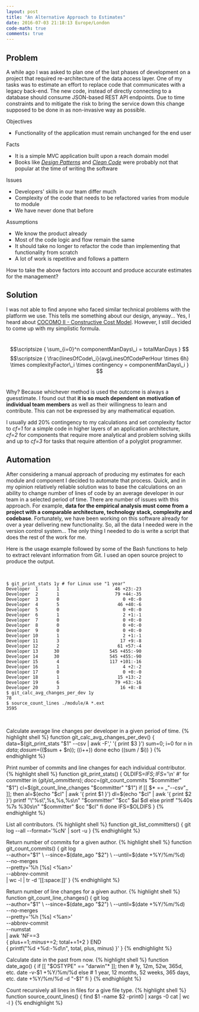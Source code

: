 ```yaml
---
layout: post
title: "An Alternative Approach to Estimates"
date: 2016-07-03 21:18:13 Europe/London
code-math: true
comments: true
---
```


## Problem

A while ago I was asked to plan one of the last phases of development on a project that required re-architecture of the data access layer. One of my tasks was to estimate an effort to replace code that communicates with a legacy back-end. The new code, instead of directly connecting to a database should consume JSON-based REST API endpoints. Due to time constraints and to mitigate the risk to bring the service down this change supposed to be done in as non-invasive way as possible.

Objectives

- Functionality of the application must remain unchanged for the end user

Facts

- It is a simple MVC application built upon a reach domain model
- Books like _[Design Patterns](https://www.amazon.co.uk/Design-patterns-elements-reusable-object-oriented/dp/0201633612)_ and _[Clean Code](https://www.amazon.co.uk/Clean-Code-Handbook-Software-Craftsmanship/dp/0132350882)_ were probably not that popular at the time of writing the software

Issues

- Developers' skills in our team differ much
- Complexity of the code that needs to be refactored varies from module to module
- We have never done that before

Assumptions

- We know the product already
- Most of the code logic and flow remain the same
- It should take no longer to refactor the code than implementing that functionality from scratch
- A lot of work is repetitive and follows a pattern

How to take the above factors into account and produce accurate estimates for the management?

## Solution

I was not able to find anyone who faced similar technical problems with the platform we use. This tells me something about our design, anyway... Yes, I heard about [COCOMO II - Constructive Cost Model](http://csse.usc.edu/tools/COCOMOII.php). However, I still decided to come up with my simplistic formula.

&nbsp;&nbsp;
$$\scriptsize
{
    \sum_{i=0}^n componentManDays\_i = totalManDays
}
$$
$$\scriptsize
{
    \frac{linesOfCode\_i}{avgLinesOfCodePerHour \times 6h} \times complexityFactor\_i \times contingency = componentManDays\_i
}
$$
&nbsp;&nbsp;

Why? Because whichever method is used the outcome is always a guesstimate. I found out that **it is so much dependent on motivation of individual team members** as well as their willingness to learn and contribute. This can not be expressed by any mathematical equation.

I usually add 20% contingency to my calculations and set complexity factor to _cf=1_ for a simple code in higher layers of an application architecture, _cf=2_ for components that require more analytical and problem solving skills and up to _cf=3_ for tasks that require attention of a polyglot programmer.

## Automation

After considering a manual approach of producing my estimates for each module and component I decided to automate that process. Quick, and in my opinion relatively reliable solution was to base the calculations on an ability to change number of lines of code by an average developer in our team in a selected period of time. There are number of issues with this approach. For example, **data for the empirical analysis must come from a project with a comparable architecture, technology stack, complexity and codebase**. Fortunately, we have been working on this software already for over a year delivering new functionality. So, all the data I needed were in the version control system... The only thing I needed to do is write a script that does the rest of the work for me.

Here is the usage example followed by some of the Bash functions to help to extract relevant information from Git. I used an open source project to produce the output.

&nbsp;

```shell
$ git_print_stats 1y # for Linux use "1 year"
Developer  1       1                     46 +23:-23
Developer  2       1                     79 +44:-35
Developer  3       0                        0 +0:-0
Developer  4       5                      46 +40:-6
Developer  5       0                        0 +0:-0
Developer  6       1                        2 +1:-1
Developer  7       0                        0 +0:-0
Developer  8       0                        0 +0:-0
Developer  9       0                        0 +0:-0
Developer 10       1                        2 +1:-1
Developer 11       3                       17 +9:-8
Developer 12       2                      61 +57:-4
Developer 13      30                   545 +455:-90
Developer 14      30                   545 +455:-90
Developer 15       4                   117 +101:-16
Developer 16       1                        4 +2:-2
Developer 17       0                        0 +0:-0
Developer 18       1                      15 +13:-2
Developer 19       6                     79 +63:-16
Developer 20       3                       16 +8:-8
$ git_calc_avg_changes_per_dev 1y
78
$ source_count_lines ./module/A *.ext
3595
```

&nbsp;&nbsp;

Calculate average line changes per developer in a given period of time.
{% highlight shell %}
function git_calc_avg_changes_per_dev()
{
    data=$(git_print_stats "$1" --csv | awk -F',' '{ print $3 }')
    sum=0; i=0
    for n in $data; do
        sum=$(($sum + $n)); ((i++))
    done
    echo $(($sum / $i))
}
{% endhighlight %}

Print number of commits and line changes for each individual contributor.
{% highlight shell %}
function git_print_stats()
{
    OLDIFS=$IFS; IFS=$'\n' #'
    for committer in $(git_list_committers); do
        cc=$(git_count_commits "$committer" "$1")
        cl=$(git_count_line_changes "$committer" "$1")
        if [[ $* == _"--csv"_ ]]; then
            al=$(echo "$cl" | awk '{ print $1 }')
            dl=$(echo "$cl" | awk '{ print $2 }')
            printf "\"%s\",%s,%s,%s\n" "$committer" "$cc" $al $dl
        else
            printf "%40s %7s %30s\n" "$committer" $cc "$cl"
        fi
    done
    IFS=$OLDIFS
}
{% endhighlight %}

List all contributors.
{% highlight shell %}
function git_list_committers()
{
    git log --all --format='%cN' | sort -u
}
{% endhighlight %}

Return number of commits for a given author.
{% highlight shell %}
function git_count_commits()
{
    git log \
        --author="$1" \
        --since=$(date_ago "$2") \
        --until=$(date +%Y/%m/%d) \
        --no-merges \
        --pretty='%h [%s] <%an>' \
        --abbrev-commit \
    | wc -l | tr -d '[[:space:]]'
}
{% endhighlight %}

Return number of line changes for a given author.
{% highlight shell %}
function git_count_line_changes()
{
    git log \
        --author="$1" \
        --since=$(date_ago "$2") \
        --until=$(date +%Y/%m/%d) \
        --no-merges \
        --pretty='%h [%s] <%an>' \
        --abbrev-commit \
        --numstat \
    | awk 'NF==3 \
        { plus+=$1; minus+=$2; total+=$1+$2 } END \
        { printf("%d +%d:-%d\n", total, plus, minus) }'
}
{% endhighlight %}

Calculate date in the past from now.
{% highlight shell %}
function date_ago()
{
    if [[ "$OSTYPE" == "darwin"* ]]; then
        # 1y, 12m, 52w, 365d, etc.
        date -v-$1 +%Y/%m/%d
    else
        # 1 year, 12 months, 52 weeks, 365 days, etc.
        date +%Y/%m/%d -d "-$1"
    fi
}
{% endhighlight %}

Count recursively all lines in files for a give file type.
{% highlight shell %}
function source_count_lines()
{
    find $1 -name $2 -print0 | xargs -0 cat | wc -l
}
{% endhighlight %}
&nbsp;
